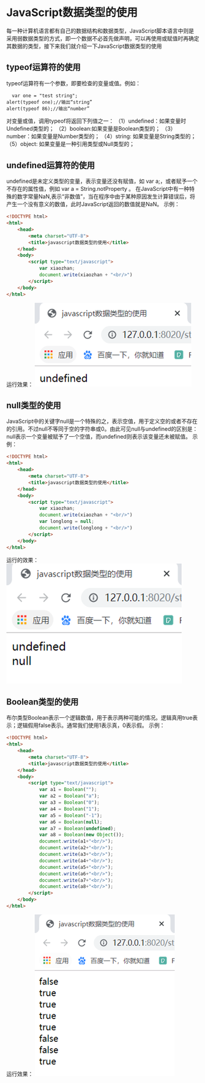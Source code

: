 

# JavaScript数据类型的使用

每一种计算机语言都有自己的数据结构和数据类型，JavaScript脚本语言中则是采用弱数据类型的方式，即一个数据不必首先做声明，可以再使用或赋值时再确定其数据的类型，接下来我们就介绍一下JavaScript数据类型的使用
## typeof运算符的使用
  typeof运算符有一个参数，即要检查的变量或值。例如：

```html
  var one = "test string";
alert(typeof one);//输出“string”
alert(typeof 86);//输出“number”

```

对变量或值，调用typeof将返回下列值之一：
（1）undefined：如果变量时Undefined类型的；
（2）boolean:如果变量是Boolean类型的；
（3）number：如果变量是Number类型的；
（4）string: 如果变量是String类型的；
（5）object: 如果变量是一种引用类型或Null类型的；

## undefined运算符的使用
undefined是未定义类型的变量，表示变量还没有赋值，如 var a;，或者赋予一个不存在的属性值，例如 var a = String.notProperty 。
在JavaScript中有一种特殊的数字常量NaN,表示“非数值”，当在程序中由于某种原因发生计算错误后，将产生一个没有意义的数值，此时JavaScript返回的数值就是NaN。
示例：
```html
<!DOCTYPE html>
<html>
	<head>
		<meta charset="UTF-8">
		<title>javascript数据类型的使用</title>
	</head>
	<body>
		<script type="text/javascript">
			var xiaozhan;
			document.write(xiaozhan + "<br/>")
		</script>
	</body>
</html>

```
运行效果：
![](assets/20200210-01-杨金月-1.png)
## null类型的使用
JavaScript中的关键字null是一个特殊的之，表示空值，用于定义空的或者不存在的引用。不过null不等同于空的字符串或0。由此可见null与undefined的区别是：null表示一个变量被赋予了一个空值，而undefined则表示该变量还未被赋值。
示例：
````html
<!DOCTYPE html>
<html>
	<head>
		<meta charset="UTF-8">
		<title>javascript数据类型的使用</title>
	</head>
	<body>
		<script type="text/javascript">
			var xiaozhan;
			document.write(xiaozhan + "<br/>")
			var longlong = null;
			document.write(longlong + "<br/>")
		</script>
	</body>
</html>
````

运行的效果：
![](assets/20200210-01-杨金月-2.png)

## Boolean类型的使用
布尔类型Boolean表示一个逻辑数值，用于表示两种可能的情况。逻辑真用true表示；逻辑假用false表示。通常我们使用1表示真，0表示假。
示例：
```html
<!DOCTYPE html>
<html>
	<head>
		<meta charset="UTF-8">
		<title>javascript数据类型的使用</title>
	</head>
	<body>
		<script type="text/javascript">
			var a1 = Boolean("");
			var a2 = Boolean("a");
			var a3 = Boolean("0");
			var a4 = Boolean("1");
			var a5 = Boolean("-1");
			var a6 = Boolean(null);
			var a7 = Boolean(undefined);
			var a8 = Boolean(new Object());
			document.write(a1+"<br/>");
			document.write(a2+"<br/>");
			document.write(a3+"<br/>");
			document.write(a4+"<br/>");
			document.write(a5+"<br/>");
			document.write(a6+"<br/>");
			document.write(a7+"<br/>");
			document.write(a8+"<br/>");
		</script>
	</body>
</html>

```
运行效果：
![](assets/20200210-01-杨金月-3.png)
